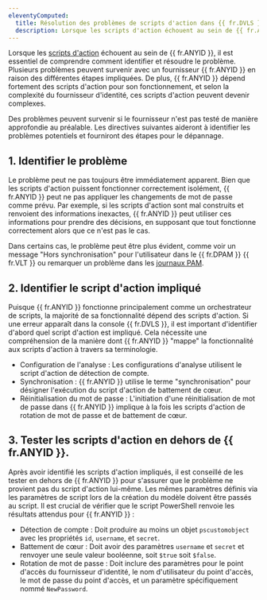 ```yaml
---
eleventyComputed:
  title: Résolution des problèmes de scripts d'action dans {{ fr.DVLS }}
  description: Lorsque les scripts d'action échouent au sein de {{ fr.ANYID }}, il est essentiel de comprendre comment identifier et résoudre le problème.
---
```

Lorsque les [scripts d'action](/pam/kb/how-to-articles/create-anyidentity-action-scripts-dvls) échouent au sein de {{ fr.ANYID }}, il est essentiel de comprendre comment identifier et résoudre le problème. Plusieurs problèmes peuvent survenir avec un fournisseur {{ fr.ANYID }} en raison des différentes étapes impliquées. De plus, {{ fr.ANYID }} dépend fortement des scripts d'action pour son fonctionnement, et selon la complexité du fournisseur d'identité, ces scripts d'action peuvent devenir complexes.

Des problèmes peuvent survenir si le fournisseur n'est pas testé de manière approfondie au préalable. Les directives suivantes aideront à identifier les problèmes potentiels et fourniront des étapes pour le dépannage.

## 1. Identifier le problème

Le problème peut ne pas toujours être immédiatement apparent. Bien que les scripts d'action puissent fonctionner correctement isolément, {{ fr.ANYID }} peut ne pas appliquer les changements de mot de passe comme prévu. Par exemple, si les scripts d'action sont mal construits et renvoient des informations inexactes, {{ fr.ANYID }} peut utiliser ces informations pour prendre des décisions, en supposant que tout fonctionne correctement alors que ce n'est pas le cas.

Dans certains cas, le problème peut être plus évident, comme voir un message "Hors synchronisation" pour l'utilisateur dans le {{ fr.DPAM }} {{ fr.VLT }} ou remarquer un problème dans les [journaux PAM](/pam/server/pam-reports).

## 2. Identifier le script d'action impliqué

Puisque {{ fr.ANYID }} fonctionne principalement comme un orchestrateur de scripts, la majorité de sa fonctionnalité dépend des scripts d'action. Si une erreur apparaît dans la console {{ fr.DVLS }}, il est important d'identifier d'abord quel script d'action est impliqué. Cela nécessite une compréhension de la manière dont {{ fr.ANYID }} "mappe" la fonctionnalité aux scripts d'action à travers sa terminologie.

* Configuration de l'analyse : Les configurations d'analyse utilisent le script d'action de détection de compte.
* Synchronisation : {{ fr.ANYID }} utilise le terme "synchronisation" pour désigner l'exécution du script d'action de battement de cœur.
* Réinitialisation du mot de passe : L'initiation d'une réinitialisation de mot de passe dans {{ fr.ANYID }} implique à la fois les scripts d'action de rotation de mot de passe et de battement de cœur.

## 3. Tester les scripts d'action en dehors de {{ fr.ANYID }}.

Après avoir identifié les scripts d'action impliqués, il est conseillé de les tester en dehors de {{ fr.ANYID }} pour s'assurer que le problème ne provient pas du script d'action lui-même. Les mêmes paramètres définis via les paramètres de script lors de la création du modèle doivent être passés au script. Il est crucial de vérifier que le script PowerShell renvoie les résultats attendus pour {{ fr.ANYID }} :

* Détection de compte : Doit produire au moins un objet `pscustomobject` avec les propriétés `id`, `username`, et `secret`.
* Battement de cœur : Doit avoir des paramètres `username` et `secret` et renvoyer une seule valeur booléenne, soit `$true` soit `$false`.
* Rotation de mot de passe : Doit inclure des paramètres pour le point d'accès du fournisseur d'identité, le nom d'utilisateur du point d'accès, le mot de passe du point d'accès, et un paramètre spécifiquement nommé `NewPassword`.
